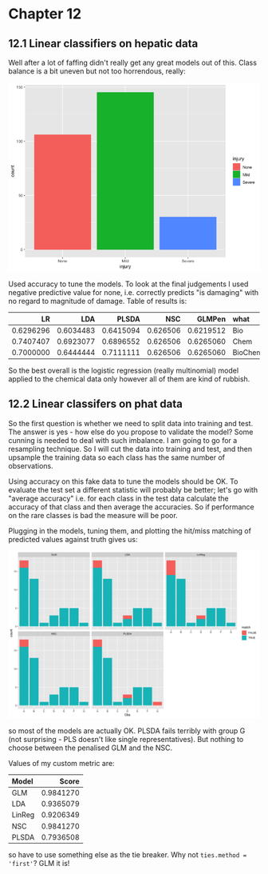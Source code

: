 # Chapter 12

## 12.1 Linear classifiers on hepatic data

Well after a lot of faffing didn't really get any great models out of this. Class balance is a bit uneven but not too horrendous, really: 

![class](12.1/histo-plot.png)

Used accuracy to tune the models. To look at the final judgements I used negative predictive value for none, i.e. correctly predicts "is damaging" with no regard to magnitude of damage. Table of results is: 

|        LR|       LDA|     PLSDA|      NSC|    GLMPen|what    |
|---------:|---------:|---------:|--------:|---------:|:-------|
| 0.6296296| 0.6034483| 0.6415094| 0.626506| 0.6219512|Bio     |
| 0.7407407| 0.6923077| 0.6896552| 0.626506| 0.6265060|Chem    |
| 0.7000000| 0.6444444| 0.7111111| 0.626506| 0.6265060|BioChem |

So the best overall is the logistic regression (really multinomial) model applied to the chemical data only however all of them are kind of rubbish. 

## 12.2 Linear classifers on phat data

So the first question is whether we need to split data into training and test. The answer is yes - how else do you propose to validate the model? Some cunning is needed to deal with such imbalance. I am going to go for a resampling technique. So I will cut the data into training and test, and then upsample the training data so each class has the same number of observations. 

Using accuracy on this fake data to tune the models should be OK. To evaluate the test set a different statistic will probably be better; let's go with "average accuracy" i.e. for each class in the test data calculate the accuracy of that class and then average the accuracies. So if performance on the rare classes is bad the measure will be poor. 

Plugging in the models, tuning them, and plotting the hit/miss matching of predicted values against truth gives us:

![class](12.2/oil_fit_plot.png)

so most of the models are actually OK. PLSDA fails terribly with group G (not surprising - PLS doesn't like single representatives). But nothing to choose between the penalised GLM and the NSC. 

Values of my custom metric are:

|Model  |     Score|
|:------|---------:|
|GLM    | 0.9841270|
|LDA    | 0.9365079|
|LinReg | 0.9206349|
|NSC    | 0.9841270|
|PLSDA  | 0.7936508|

so have to use something else as the tie breaker. Why not `ties.method = 'first'`? GLM it is!
